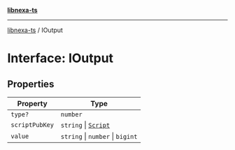 [**libnexa-ts**](../index.md)

***

[libnexa-ts](../index.md) / IOutput

# Interface: IOutput

## Properties

| Property | Type |
| ------ | ------ |
| <a id="type"></a> `type?` | `number` |
| <a id="scriptpubkey"></a> `scriptPubKey` | `string` \| [`Script`](../classes/Script.md) |
| <a id="value"></a> `value` | `string` \| `number` \| `bigint` |
